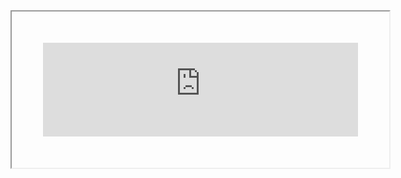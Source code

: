 <iframe src="https://raw.githubusercontent.com/axios/axios/master/README.md" style="width: 100%; padding:50px"></iframe>
